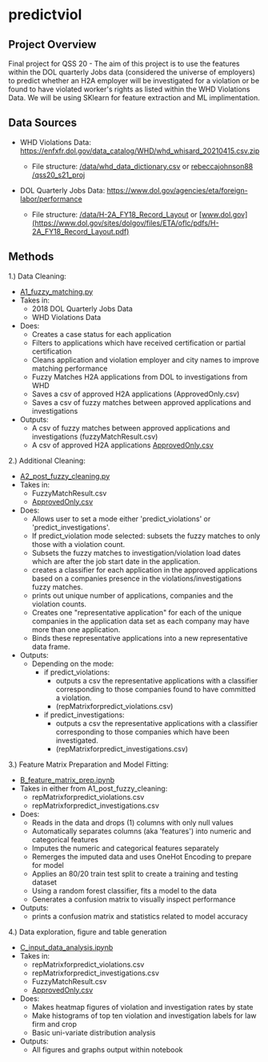 # predictviol

## Project Overview
Final project for QSS 20 - The aim of this project is to use the features within the DOL quarterly Jobs data (considered the universe of employers) to predict whether an H2A employer will be investigated for a violation or be found to have violated worker's rights as listed within the WHD Violations Data. We will be using SKlearn for feature extraction and ML implimentation. 

## Data Sources 
* WHD Violations Data: https://enfxfr.dol.gov/data_catalog/WHD/whd_whisard_20210415.csv.zip
  * File structure: [/data/whd_data_dictionary.csv](https://github.com/JGourdeau/predictviol/blob/main/data/whd_data_dictionary.csv) or [rebeccajohnson88
/qss20_s21_proj](https://github.com/rebeccajohnson88/qss20_s21_proj/tree/main/data/documentation)

* DOL Quarterly Jobs Data: https://www.dol.gov/agencies/eta/foreign-labor/performance
  * File structure: [/data/H-2A_FY18_Record_Layout](https://github.com/JGourdeau/predictviol/blob/main/data/H-2A_FY18_Record_Layout.pdf) or [www.dol.gov](https://www.dol.gov/sites/dolgov/files/ETA/oflc/pdfs/H-2A_FY18_Record_Layout.pdf)
  
## Methods

1.) Data Cleaning:
* [A1_fuzzy_matching.py](https://github.com/JGourdeau/predictviol/blob/main/code/A1_fuzzy_matching.py)
* Takes in:
    - 2018 DOL Quarterly Jobs Data
    - WHD Violations Data
* Does: 
    - Creates a case status for each application
    - Filters to applications which have received certification or partial certification
    - Cleans application and violation employer and city names to improve matching performance
    - Fuzzy Matches H2A applications from DOL to investigations from WHD
    - Saves a csv of approved H2A applications (ApprovedOnly.csv)
    - Saves a csv of fuzzy matches between approved applications and investigations
* Outputs: 
    - A csv of fuzzy matches between approved applications and investigations (fuzzyMatchResult.csv)
    - A csv of approved H2A applications [ApprovedOnly.csv](https://www.dropbox.com/s/h8fj10eucr30icy/approvedOnly.csv?dl=0) 

2.) Additional Cleaning: 
* [A2_post_fuzzy_cleaning.py](https://github.com/JGourdeau/predictviol/blob/main/code/A1_post_fuzzy_cleaning.py)
* Takes in:
    - FuzzyMatchResult.csv
    - [ApprovedOnly.csv](https://www.dropbox.com/s/h8fj10eucr30icy/approvedOnly.csv?dl=0) 
* Does: 
    - Allows user to set a mode either 'predict_violations' or 'predict_investigations'. 
    - If predict_violation mode selected: subsets the fuzzy matches to only those with a violation count. 
    - Subsets the fuzzy matches to investigation/violation load dates which are after the job start date in the application. 
    - creates a classifier for each application in the approved applications based on a companies presence in the violations/investigations fuzzy matches. 
    - prints out unique number of applications, companies and the violation counts. 
    - Creates one "representative application" for each of the unique companies in the application data set as each company may have more than one application. 
    - Binds these representative applications into a new representative data frame. 
* Outputs: 
    - Depending on the mode: 
        - if predict_violations: 
            - outputs a csv the representative applications with a classifier corresponding to those companies found to have committed a violation.
            - (repMatrixforpredict_violations.csv) 
        - if predict_investigations: 
            - outputs a csv the representative applications with a classifier corresponding to those companies which have been investigated. 
            - (repMatrixforpredict_investigations.csv)

3.) Feature Matrix Preparation and Model Fitting: 
* [B_feature_matrix_prep.ipynb](https://github.com/JGourdeau/predictviol/blob/main/code/B_feature_matrix_prep.ipynb)
* Takes in either from A1_post_fuzzy_cleaning: 
    - repMatrixforpredict_violations.csv
    - repMatrixforpredict_investigations.csv
* Does: 
    - Reads in the data and drops (1) columns with only null values
    - Automatically separates columns (aka 'features') into numeric and categorical features
    - Imputes the numeric and categorical features separately
    - Remerges the imputed data and uses OneHot Encoding to prepare for model 
    - Applies an 80/20 train test split to create a training and testing dataset 
    - Using a random forest classifier, fits a model to the data
    - Generates a confusion matrix to visually inspect performance
* Outputs: 
    - prints a confusion matrix and statistics related to model accuracy

4.) Data exploration, figure and table generation
 * [C_input_data_analysis.ipynb](https://github.com/JGourdeau/predictviol/blob/main/code/C_input_data_analysis.ipynb)
 * Takes in: 
   - repMatrixforpredict_violations.csv
   - repMatrixforpredict_investigations.csv
   - FuzzyMatchResult.csv
   - [ApprovedOnly.csv](https://www.dropbox.com/s/h8fj10eucr30icy/approvedOnly.csv?dl=0) 
 * Does: 
   - Makes heatmap figures of violation and investigation rates by state
   - Make histograms of top ten violation and investigation labels for law firm and crop
   - Basic uni-variate distribution analysis
 * Outputs: 
   - All figures and graphs output within notebook 
  

